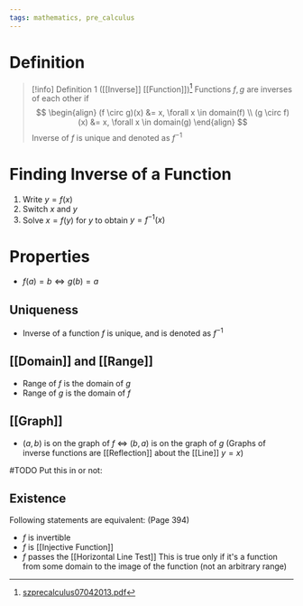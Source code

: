 ```yaml
---
tags: mathematics, pre_calculus
---
```


# Definition

> [!info] Definition 1 ([[Inverse]] [[Function]])[^1]
> Functions $f, g$ are inverses of each other if
> $$
> \begin{align}
> (f \circ g)(x) &= x, \forall x \in domain(f) \\
> (g \circ f)(x) &= x, \forall x \in domain(g)
> \end{align}
> $$
> Inverse of $f$ is unique and denoted as $f^{-1}$

# Finding Inverse of a Function
1) Write $y = f(x)$
2) Switch $x$ and $y$
3) Solve $x = f(y)$ for $y$ to obtain $y = f^{-1}(x)$

# Properties

- $f(a) = b \iff g(b) = a$

## Uniqueness
- Inverse of a function $f$ is unique, and is denoted as $f^{-1}$

## [[Domain]] and [[Range]]
- Range of $f$ is the domain of $g$
- Range of $g$ is the domain of $f$

## [[Graph]]
- $(a, b)$ is on the graph of $f$ $\iff$ $(b, a)$ is on the graph of $g$ (Graphs of inverse functions are [[Reflection]] about the [[Line]] $y = x$)

#TODO 
Put this in or not:
## Existence
Following statements are equivalent: (Page 394)
- $f$ is invertible
- $f$ is [[Injective Function]]
- $f$ passes the [[Horizontal Line Test]]
This is true only if it's a function from some domain to the image of the function (not an arbitrary range)

[^1]: [szprecalculus07042013.pdf](zotero://open-pdf/library/items/J3667KH4?page=391)